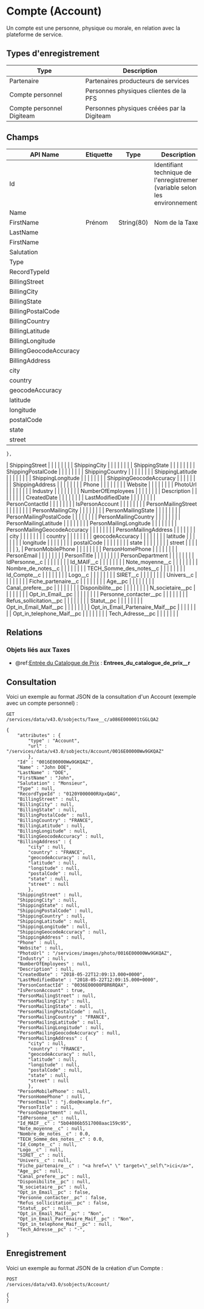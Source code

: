 # Compte (Account)

Un compte est une personne, physique ou morale, en relation avec la plateforme de service.

## Types d'enregistrement

|Type| Description |
|--|--|
| Partenaire | Partenaires producteurs de services |
| Compte personnel | Personnes physiques clientes de la PFS |
| Compte personnel Digiteam | Personnes physiques créées par la Digiteam |

## Champs

| API Name | Etiquette | Type | Description |
|--|--|--|--|
| Id |  |  | Identifiant technique de l'enregistrement (variable selon les environnements) |
| Name | 
| FirstName | Prénom | String(80) | Nom de la Taxe |
| LastName |  |  |  |  |  |  |
| FirstName |  |  |  |  |  |  |
| Salutation |  |  |  |  |  |  |
| Type |  |  |  |  |  |  |
| RecordTypeId |  |  |  |  |  |  |
| BillingStreet |  |  |  |  |  |  |
| BillingCity |  |  |  |  |  |  |
| BillingState |  |  |  |  |  |  |
| BillingPostalCode |  |  |  |  |  |  |
| BillingCountry |  |  |  |  |  |  |
| BillingLatitude |  |  |  |  |  |  |
| BillingLongitude |  |  |  |  |  |  |
| BillingGeocodeAccuracy |  |  |  |  |  |  |
| BillingAddress |  |  |  |  |  |  |
| city |  |  |  |  |  |  |
| country |  |  |  |  |  |  |
| geocodeAccuracy |  |  |  |  |  |  |
| latitude |  |  |  |  |  |  |
| longitude |  |  |  |  |  |  |
| postalCode |  |  |  |  |  |  |
| state |  |  |  |  |  |  |
| street |  |  |  |  |  |  |
	},
| ShippingStreet |  |  |  |  |  |  |
| ShippingCity |  |  |  |  |  |  |
| ShippingState |  |  |  |  |  |  |
| ShippingPostalCode |  |  |  |  |  |  |
| ShippingCountry |  |  |  |  |  |  |
| ShippingLatitude |  |  |  |  |  |  |
| ShippingLongitude |  |  |  |  |  |  |
| ShippingGeocodeAccuracy |  |  |  |  |  |  |
| ShippingAddress |  |  |  |  |  |  |
| Phone |  |  |  |  |  |  |
| Website |  |  |  |  |  |  |
| PhotoUrl |  |  |  |  |  |  |
| Industry |  |  |  |  |  |  |
| NumberOfEmployees |  |  |  |  |  |  |
| Description |  |  |  |  |  |  |
| CreatedDate |  |  |  |  |  |  |
| LastModifiedDate |  |  |  |  |  |  |
| PersonContactId |  |  |  |  |  |  |
| IsPersonAccount |  |  |  |  |  |  |
| PersonMailingStreet |  |  |  |  |  |  |
| PersonMailingCity |  |  |  |  |  |  |
| PersonMailingState |  |  |  |  |  |  |
| PersonMailingPostalCode |  |  |  |  |  |  |
| PersonMailingCountry |  |  |  |  |  |  |
| PersonMailingLatitude |  |  |  |  |  |  |
| PersonMailingLongitude |  |  |  |  |  |  |
| PersonMailingGeocodeAccuracy |  |  |  |  |  |  |
| PersonMailingAddress |  |  |  |  |  |  |
| city |  |  |  |  |  |  |
| country |  |  |  |  |  |  |
| geocodeAccuracy |  |  |  |  |  |  |
| latitude |  |  |  |  |  |  |
| longitude |  |  |  |  |  |  |
| postalCode |  |  |  |  |  |  |
| state |  |  |  |  |  |  |
| street |  |  |  |  |  |  |
	},
| PersonMobilePhone |  |  |  |  |  |  |
| PersonHomePhone |  |  |  |  |  |  |
| PersonEmail |  |  |  |  |  |  |
| PersonTitle |  |  |  |  |  |  |
| PersonDepartment |  |  |  |  |  |  |
| IdPersonne__c |  |  |  |  |  |  |
| Id_MAIF__c |  |  |  |  |  |  |
| Note_moyenne__c |  |  |  |  |  |  |
| Nombre_de_notes__c |  |  |  |  |  |  |
| TECH_Somme_des_notes__c |  |  |  |  |  |  |
| Id_Compte__c |  |  |  |  |  |  |
| Logo__c |  |  |  |  |  |  |
| SIRET__c |  |  |  |  |  |  |
| Univers__c |  |  |  |  |  |  |
| Fiche_partenaire__c |  |  |  |  |  |  |
| Age__pc |  |  |  |  |  |  |
| Canal_prefere__pc |  |  |  |  |  |  |
| Disponibilite__pc |  |  |  |  |  |  |
| N_societaire__pc |  |  |  |  |  |  |
| Opt_in_Email__pc |  |  |  |  |  |  |
| Personne_contacter__pc |  |  |  |  |  |  |
| Refus_sollicitation__pc |  |  |  |  |  |  |
| Statut__pc |  |  |  |  |  |  |
| Opt_in_Email_Maif__pc |  |  |  |  |  |  |
| Opt_in_Email_Partenaire_Maif__pc |  |  |  |  |  |  |
| Opt_in_telephone_Maif__pc |  |  |  |  |  |  |
| Tech_Adresse__pc |  |  |  |  |  |  |

## Relations

### Objets liés aux Taxes

 - @ref:[Entrée du Catalogue de Prix](PriceBookEntry.md) : **Entrees_du_catalogue_de_prix__r**

## Consultation
Voici un exemple au format JSON de la consultation d'un Account (exemple avec un compte personnel) :

    GET
    /services/data/v43.0/sobjects/Taxe__c/a086E000001tGGLQA2
    
    {
		"attributes" : {
		    "type" : "Account",
		    "url" : "/services/data/v43.0/sobjects/Account/0016E00000Ww9GKQAZ"
			},
		"Id" : "0016E00000Ww9GKQAZ",
		"Name" : "John DOE",
		"LastName" : "DOE",
		"FirstName" : "John",
		"Salutation" : "Monsieur",
		"Type" : null,
		"RecordTypeId" : "0120Y000000RXpxQAG",
		"BillingStreet" : null,
		"BillingCity" : null,
		"BillingState" : null,
		"BillingPostalCode" : null,
		"BillingCountry" : "FRANCE",
		"BillingLatitude" : null,
		"BillingLongitude" : null,
		"BillingGeocodeAccuracy" : null,
		"BillingAddress" : {
		    "city" : null,
		    "country" : "FRANCE",
		    "geocodeAccuracy" : null,
		    "latitude" : null,
		    "longitude" : null,
		    "postalCode" : null,
		    "state" : null,
		    "street" : null
			},
		"ShippingStreet" : null,
		"ShippingCity" : null,
		"ShippingState" : null,
		"ShippingPostalCode" : null,
		"ShippingCountry" : null,
		"ShippingLatitude" : null,
		"ShippingLongitude" : null,
		"ShippingGeocodeAccuracy" : null,
		"ShippingAddress" : null,
		"Phone" : null,
		"Website" : null,
		"PhotoUrl" : "/services/images/photo/0016E00000Ww9GKQAZ",
		"Industry" : null,
		"NumberOfEmployees" : null,
		"Description" : null,
		"CreatedDate" : "2018-05-22T12:09:13.000+0000",
		"LastModifiedDate" : "2018-05-22T12:09:15.000+0000",
		"PersonContactId" : "0036E00000PBR6RQAX",
		"IsPersonAccount" : true,
		"PersonMailingStreet" : null,
		"PersonMailingCity" : null,
		"PersonMailingState" : null,
		"PersonMailingPostalCode" : null,
		"PersonMailingCountry" : "FRANCE",
		"PersonMailingLatitude" : null,
		"PersonMailingLongitude" : null,
		"PersonMailingGeocodeAccuracy" : null,
		"PersonMailingAddress" : {
		    "city" : null,
		    "country" : "FRANCE",
		    "geocodeAccuracy" : null,
		    "latitude" : null,
		    "longitude" : null,
		    "postalCode" : null,
		    "state" : null,
		    "street" : null
			},
		"PersonMobilePhone" : null,
		"PersonHomePhone" : null,
		"PersonEmail" : "j.doe@example.fr",
		"PersonTitle" : null,
		"PersonDepartment" : null,
		"IdPersonne__c" : null,
		"Id_MAIF__c" : "5b04086b5517008aac159c95",
		"Note_moyenne__c" : null,
		"Nombre_de_notes__c" : 0.0,
		"TECH_Somme_des_notes__c" : 0.0,
		"Id_Compte__c" : null,
		"Logo__c" : null,
		"SIRET__c" : null,
		"Univers__c" : null,
		"Fiche_partenaire__c" : "<a href=\" \" target=\"_self\">ici</a>",
		"Age__pc" : null,
		"Canal_prefere__pc" : null,
		"Disponibilite__pc" : null,
		"N_societaire__pc" : null,
		"Opt_in_Email__pc" : false,
		"Personne_contacter__pc" : false,
		"Refus_sollicitation__pc" : false,
		"Statut__pc" : null,
		"Opt_in_Email_Maif__pc" : "Non",
		"Opt_in_Email_Partenaire_Maif__pc" : "Non",
		"Opt_in_telephone_Maif__pc" : null,
		"Tech_Adresse__pc" : "-",
	}

## Enregistrement

Voici un exemple au format JSON de la création d'un Compte :

	POST
	/services/data/v43.0/sobjects/Account/
	
	{
	}
<!--stackedit_data:
eyJoaXN0b3J5IjpbLTE4NzA0NTk0NDEsLTQ3NzU4ODA1NCwtMT
IzNzQ4OTIyMyw5NzY1NDYxOTQsLTM4NDMyNTAxMiwtMjAyMzMz
MjQ1MSwxNjg2MTcxMjkzLC0xODkzMjg2NTgzXX0=
-->